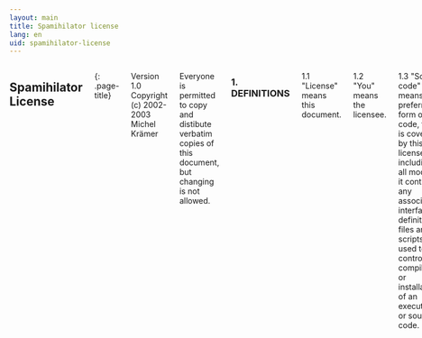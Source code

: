 ```yaml
---
layout: main
title: Spamihilator license
lang: en
uid: spamihilator-license
---
```


<div class="row">
<div class="twelve columns" markdown="1">

## Spamihilator License
{: .page-title}

Version 1.0
Copyright (c) 2002-2003 Michel Krämer

  Everyone is permitted to copy and distibute verbatim copies of this document,
but changing is not allowed.



### 1. DEFINITIONS

  1.1 "License" means this document.

  1.2 "You" means the licensee.

  1.3 "Source code" means the preferred form of the code, that is covered by
      this license, including all modules it contains, any associated
      interface definition files and scripts used to control compilation or
      installation of an executable or source code.

  1.4 "Compilation" means a binary or executable file or binary or executable
      files created by a compiler, assembler or linker or any other software
      that is able to process source code.

  1.5 "Author" means the original copyright holder of this software.



### 2. COPYING AND DISTRIBUTION

  This software is FREEWARE. You may distribute copies of this software but you
may NOT charge for the software or the service of distrubution.
If you make copies of this program you must give the recipients all the rights
you have. You must also include this license in the distribution.

Although some parts of the program's source code may be published by the
Author, you are not allowed to distribute it in any way. You may read the
source code to get an idea how to write new code for yourself but you may not
copy any portion of the original source code to create a new compilation or
verbatim compositions.


### 3. MODIFYING

  Modifying your copy or copies of the program or any portion of it in any
way is prohibited.

Although some parts of the program's source code may be published by the
Author, you are not allowed to modify these parts to create a new compilation
or verbatim compositions.


### 4. DECOMPILING

  Decompiling, disassembling or any reverse engineering of the binary and
executable files that are associated with this program is prohibited.


### 5. ACCEPTING THIS LICENSE

  Distributing or copying the program is prohibited by law unless you accept
this license. You are not required to do this, because you have not signed the
license, but by copying or distributing the program, you declare your
acceptance of this License.


### 6. DISCLAIMER OF WARRANTY

  THIS SOFTWARE IS PROVIDED "AS IT IS" WITHOUT WARRANTY OF ANY KIND, EITHER
EXPRESSED OR IMPLIED, INCLUDING, WITHOUT LIMITATION, WARRANTIES THAT THIS
SOFTWARE IS FREE OF DEFECTS, MERCHANTABLE, FIT FOR A PARTICULAR PURPOSE OR
NON-INFRINGING. THE ENTIRE RISK AS TO THE QUALITY AND PERFORMANCE OF THIS
PROGRAM IS WITH YOU. IF THE SOFTWARE SHOULD PROVE DEFECTIVE IN ANY RESPECT,
YOU (NOT THE AUTHOR OR ANY OTHER CONTRIBUTOR) ASSUME THE COST OF ANY
NECESSARY SERVICING, REPAIR OR CORRECTION. THIS DISCLAIMER OF WARRANTY
CONSTITUTES AN ESSENTIAL PART OF THIS LICENSE. NO USE OF ANY COVERED CODE
IS AUTHORIZED HEREUNDER EXCEPT UNDER THIS DISCLAIMER.


### 7. TERMINATION

  This license is valid as long as you use the product. It will be terminated
as soon as you violate any of its terms and conditions. In this case you have
to immediately destroy, respectively delete, all copies of this product you
made.


### 8. MISCELLANEOUS

  This license represents the complete agreement between the Author and you.
It overrides all other agreements, either spoken or written. It can only be
changed by a written and signed contract.

If, as a consequence of a court judgment or allegation of patent violation
or for any other reason (not limited to patent issues), conditions are
imposed on you (whether by court order, agreement or otherwise) that
contradict the conditions of this license, they do not excuse you from the
conditions of this license.  If you cannot distribute so as to satisfy
simultaneously your obligations under this license and any other pertinent
obligations, then as a consequence you may not distribute the program at all.
  

**END OF TERMS AND CONDITIONS.**

</div>
</div>
